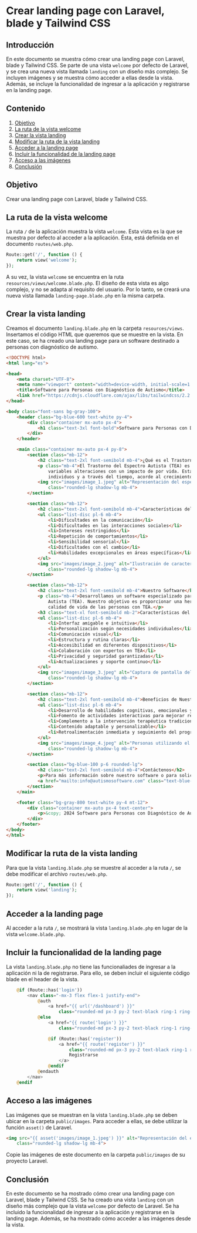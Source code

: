 # Crear landing page con Laravel, blade y Tailwind CSS
## Introducción
En este documento se muestra cómo crear una landing page con Laravel, blade y Tailwind CSS. Se parte de una vista `welcome` por defecto de Laravel, y se crea una nueva vista llamada `landing` con un diseño más complejo. Se incluyen imágenes y se muestra cómo acceder a ellas desde la vista. Además, se incluye la funcionalidad de ingresar a la aplicación y registrarse en la landing page.

## Contenido
1. [Objetivo](#objetivo)
2. [La ruta de la vista welcome](#la-ruta-de-la-vista-welcome)
3. [Crear la vista landing](#crear-la-vista-landing)
4. [Modificar la ruta de la vista landing](#modificar-la-ruta-de-la-vista-landing)
5. [Acceder a la landing page](#acceder-a-la-landing-page)
6. [Incluir la funcionalidad de la landing page](#incluir-la-funcionalidad-de-la-landing-page)
7. [Acceso a las imágenes](#acceso-a-las-imágenes)
8. [Conclusión](#conclusión)

## Objetivo
Crear una landing page con Laravel, blade y Tailwind CSS.
## La ruta de la vista welcome
La ruta `/` de la aplicación muestra la vista `welcome`. Esta vista es la que se muestra por defecto al acceder a la aplicación. Ésta, está definida en el documento `routes/web.php`.
```php
Route::get('/', function () {
    return view('welcome');
});
```
A su vez, la vista `welcome` se encuentra en la ruta `resources/views/welcome.blade.php`.
El diseño de esta vista es algo complejo, y no se adapta al requisito del usuario. Por lo tanto, se creará una nueva vista llamada `landing-page.blade.php` en la misma carpeta.
## Crear la vista landing
Creamos el documento `landing.blade.php` en la carpeta `resources/views`.
Insertamos el código HTML que queremos que se muestre en la vista. En este caso, se ha creado una landing page para un software destinado a personas con diagnóstico de autismo.
```html
<!DOCTYPE html>
<html lang="es">

<head>
    <meta charset="UTF-8">
    <meta name="viewport" content="width=device-width, initial-scale=1.0">
    <title>Software para Personas con Diagnóstico de Autismo</title>
    <link href="https://cdnjs.cloudflare.com/ajax/libs/tailwindcss/2.2.19/tailwind.min.css" rel="stylesheet">
</head>

<body class="font-sans bg-gray-100">
    <header class="bg-blue-600 text-white py-4">
        <div class="container mx-auto px-4">
            <h1 class="text-3xl font-bold">Software para Personas con Diagnóstico de Autismo</h1>
        </div>
    </header>

    <main class="container mx-auto px-4 py-8">
        <section class="mb-12">
            <h2 class="text-2xl font-semibold mb-4">¿Qué es el Trastorno del Espectro Autista (TEA)?</h2>
            <p class="mb-4">El Trastorno del Espectro Autista (TEA) es una condición caracterizada por presentar
                variables alteraciones con un impacto de por vida. Estas manifestaciones son muy variables entre
                individuos y a través del tiempo, acorde al crecimiento y maduración de las personas.</p>
            <img src="images/image_1.jpeg" alt="Representación del espectro autista"
                class="rounded-lg shadow-lg mb-4">
        </section>

        <section class="mb-12">
            <h2 class="text-2xl font-semibold mb-4">Características del Autismo</h2>
            <ul class="list-disc pl-6 mb-4">
                <li>Dificultades en la comunicación</li>
                <li>Dificultades en las interacciones sociales</li>
                <li>Intereses restringidos</li>
                <li>Repetición de comportamientos</li>
                <li>Sensibilidad sensorial</li>
                <li>Dificultades con el cambio</li>
                <li>Habilidades excepcionales en áreas específicas</li>
            </ul>
            <img src="images/image_2.jpeg" alt="Ilustración de características del autismo"
                class="rounded-lg shadow-lg mb-4">
        </section>

        <section class="mb-12">
            <h2 class="text-2xl font-semibold mb-4">Nuestro Software</h2>
            <p class="mb-4">Desarrollamos un software especializado para ayudar a personas con Trastorno del Espectro
                Autista (TEA). Nuestro objetivo es proporcionar una herramienta que facilite la inclusión y mejore la
                calidad de vida de las personas con TEA.</p>
            <h3 class="text-xl font-semibold mb-2">Características del Software:</h3>
            <ul class="list-disc pl-6 mb-4">
                <li>Interfaz amigable e intuitiva</li>
                <li>Personalización según necesidades individuales</li>
                <li>Comunicación visual</li>
                <li>Estructura y rutina claras</li>
                <li>Accesibilidad en diferentes dispositivos</li>
                <li>Colaboración con expertos en TEA</li>
                <li>Privacidad y seguridad garantizadas</li>
                <li>Actualizaciones y soporte continuo</li>
            </ul>
            <img src="images/image_3.jpeg" alt="Captura de pantalla del software"
                class="rounded-lg shadow-lg mb-4">
        </section>

        <section class="mb-12">
            <h2 class="text-2xl font-semibold mb-4">Beneficios de Nuestro Software</h2>
            <ul class="list-disc pl-6 mb-4">
                <li>Desarrollo de habilidades cognitivas, emocionales y motrices</li>
                <li>Fomento de actividades interactivas para mejorar relaciones interpersonales</li>
                <li>Complemento a la intervención terapéutica tradicional</li>
                <li>Contenido adaptable y personalizable</li>
                <li>Retroalimentación inmediata y seguimiento del progreso</li>
            </ul>
            <img src="images/image_4.jpeg" alt="Personas utilizando el software"
                class="rounded-lg shadow-lg mb-4">
        </section>

        <section class="bg-blue-100 p-6 rounded-lg">
            <h2 class="text-2xl font-semibold mb-4">Contáctenos</h2>
            <p>Para más información sobre nuestro software o para solicitar una demostración, por favor contáctenos:</p>
            <a href="mailto:info@autismosoftware.com" class="text-blue-600 hover:underline">info@autismosoftware.com</a>
        </section>
    </main>

    <footer class="bg-gray-800 text-white py-4 mt-12">
        <div class="container mx-auto px-4 text-center">
            <p>&copy; 2024 Software para Personas con Diagnóstico de Autismo. Todos los derechos reservados.</p>
        </div>
    </footer>
</body>
</html>
```
## Modificar la ruta de la vista landing
Para que la vista `landing.blade.php` se muestre al acceder a la ruta `/`, se debe modificar el archivo `routes/web.php`.
```php
Route::get('/', function () {
    return view('landing');
});
```
## Acceder a la landing page
Al acceder a la ruta `/`, se mostrará la vista `landing.blade.php` en lugar de la vista `welcome.blade.php`.
## Incluir la funcionalidad de la landing page
La vista `landing.blade.php` no tiene las funcionaliades de ingresar a la aplicación ni la de registrarse. Para ello, se deben incluir el siguiente código blade en el header de la vista.
```php
    @if (Route::has('login'))
        <nav class="-mx-3 flex flex-1 justify-end">
            @auth
                <a href="{{ url('/dashboard') }}"
                    class="rounded-md px-3 py-2 text-black ring-1 ring-transparent transition hover:text-black/70 focus:outline-none focus-visible:ring-[#FF2D20] dark:text-white dark:hover:text-white/80 dark:focus-visible:ring-white">Panel</a>
            @else
                <a href="{{ route('login') }}"
                    class="rounded-md px-3 py-2 text-black ring-1 ring-transparent transition hover:text-black/70 focus:outline-none focus-visible:ring-[#FF2D20] dark:text-white dark:hover:text-white/80 dark:focus-visible:ring-white">Ingresar</a>

                @if (Route::has('register'))
                    <a href="{{ route('register') }}"
                        class="rounded-md px-3 py-2 text-black ring-1 ring-transparent transition hover:text-black/70 focus:outline-none focus-visible:ring-[#FF2D20] dark:text-white dark:hover:text-white/80 dark:focus-visible:ring-white">
                        Registrarse
                    </a>
                @endif
            @endauth
        </nav>
    @endif
```

## Acceso a las imágenes
Las imágenes que se muestran en la vista `landing.blade.php` se deben ubicar en la carpeta `public/images`. Para acceder a ellas, se debe utilizar la función `asset()` de Laravel.
```html
<img src="{{ asset('images/image_1.jpeg') }}" alt="Representación del espectro autista"
    class="rounded-lg shadow-lg mb-4">
```
Copie las imágenes de este documento en la carpeta `public/images` de su proyecto Laravel.

## Conclusión
En este documento se ha mostrado cómo crear una landing page con Laravel, blade y Tailwind CSS. Se ha creado una vista `landing` con un diseño más complejo que la vista `welcome` por defecto de Laravel. Se ha incluido la funcionalidad de ingresar a la aplicación y registrarse en la landing page. Además, se ha mostrado cómo acceder a las imágenes desde la vista.